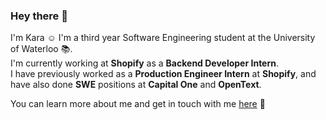 ### Hey there 👋

I'm Kara ☺️ I'm a third year Software Engineering student at the University of Waterloo 📚.  
I'm currently working at **Shopify** as a **Backend Developer Intern**.  
I have previously worked as a **Production Engineer Intern** at **Shopify**, and have also done **SWE** positions at **Capital One** and **OpenText**.


You can learn more about me and get in touch with me [here](http://karadietz.me/) 🚀
<!-- - 📧: [kmdietz@uwaterloo.ca](mailto:kmdietz@uwaterloo.ca)
- 📞: +1 519-498-3982
 -->
